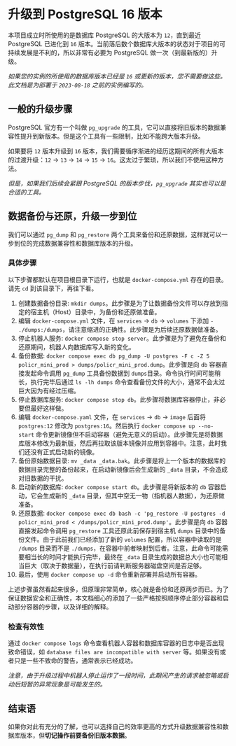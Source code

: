 # 升级到 PostgreSQL 16 版本

本项目成立时所使用的是数据库 PostgreSQL 的大版本为 `12`，直到最近 PostgreSQL 已进化到 `16` 版本。当前落后数个数据库大版本的状态对于项目的可持续发展是不利的，所以非常有必要为 PostgreSQL 做一次（到最新版的）升级。

_如果您的实例的所使用的数据库版本已经是 `16` 或更新的版本，您不需要做这些。此文档是为部署于 `2023-08-18` 之前的实例编写的。_

## 一般的升级步骤

PostgreSQL 官方有一个叫做 `pg_upgrade` 的工具，它可以直接将旧版本的数据兼容性提升到新版本。但是这个工具有一些限制，比如不能跨大版本升级。

如果要将 `12` 版本升级到 `16` 版本，我们需要循序渐进的经历这期间的所有大版本的过渡升级：`12` -> `13` -> `14` -> `15` -> `16`。这太过于繁琐，所以我们不使用这种方法。

_但是，如果我们后续会紧跟 PostgreSQL 的版本步伐，`pg_upgrade` 其实也可以是合适的工具。_

## 数据备份与还原，升级一步到位

我们可以通过 `pg_dump` 和 `pg_restore` 两个工具来备份和还原数据，这样就可以一步到位的完成数据兼容性和数据库版本的升级。

### 具体步骤

以下步骤都默认在项目根目录下运行，也就是 `docker-compose.yml` 存在的目录。请先 `cd` 到该目录下，再往下看。

1. 创建数据备份目录: `mkdir dumps`。此步骤是为了让数据备份文件可以存放到指定的宿主机（Host）目录中，为备份和还原做准备。
1. 编辑 `docker-compose.yml` 文件，在 `services` -> `db` -> `volumes` 下添加 `- ./dumps:/dumps`，请注意缩进的正确性。此步骤是为后续还原数据做准备。
1. 停止机器人服务: `docker compose stop server`。此步骤是为了避免在备份和还原期间，机器人向数据库写入新的变化。
1. 备份数据: `docker compose exec db pg_dump -U postgres -F c -Z 5 policr_mini_prod > dumps/policr_mini_prod.dump`。此步骤是向 `db` 容器直接发起命令调用 `pg_dump` 工具备份数据到 `dumps`目录。命令执行时间可能稍长，执行完毕后通过 `ls -lh dumps` 命令查看备份文件的大小，通常不会太过巨大因为有经过压缩。
1. 停止数据库服务: `docker compose stop db`。此步骤将数据库容器停止，非必要但最好这样做。
1. 编辑 `docker-compose.yaml` 文件，在 `services` -> `db` -> `image` 后面将 `postgres:12` 修改为 `postgres:16`。然后执行 `docker compose up --no-start` 命令更新镜像但不启动容器（避免无意义的启动）。此步骤先是将数据库版本修改为最新版，然后再拉取该版本镜像并应用到容器中。注意，此时我们还没有正式启动新的镜像。
1. 备份原始数据目录: `mv _data _data.bak`。此步骤是将上一个版本的数据库的数据目录完整的备份起来，在启动新镜像后会生成新的 `_data` 目录，不会造成对旧数据的干扰。
1. 启动新的数据库: `docker compose start db`。此步骤是将新版本的 `db` 容器启动，它会生成新的 `_data` 目录，但其中空无一物（指机器人数据），为还原做准备。
1. 还原数据: `docker compose exec db bash -c 'pg_restore -U postgres -d policr_mini_prod < /dumps/policr_mini_prod.dump'`。此步骤是向 `db` 容器直接发起命令调用 `pg_restore` 工具还原此前保存到宿主机 `dumps` 目录中的备份文件。由于此前我们已经添加了新的 `volumes` 配置，所以容器中读取的是 `/dumps` 目录而不是 `./dumps`，在容器中前者映射到后者。注意，此命令可能需要相当长的时间才能执行完毕，最终在 `_data` 目录生成的数据总大小也可能相当巨大（取决于数据量），在执行前请判断服务器磁盘空间是否足够。
1. 最后，使用 `docker compose up -d` 命令重新部署并启动所有容器。

上述步骤虽然看起来很多，但原理非常简单，核心就是备份和还原两步而已。为了保证数据安全和正确性，本文档细心的添加了一些严格按照顺序停止部分容器和启动部分容器的步骤，以及详细的解释。

### 检查有效性

通过 `docker compose logs` 命令查看机器人容器和数据库容器的日志中是否出现致命错误，如 `database files are incompatible with server` 等。如果没有或者只是一些不致命的警告，通常表示已经成功。

_注意，由于升级过程中机器人停止运作了一段时间，此期间产生的请求被忽略或启动后短暂的异常现象是可能发生的。_

## 结束语

如果你对此有充分的了解，也可以选择自己的效率更高的方式升级数据兼容性和数据库版本，但**切记操作前要备份旧版本数据**。
